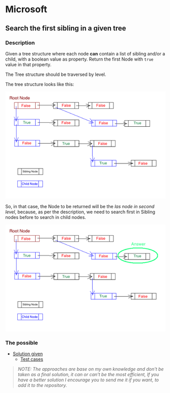 # Microsoft

## Search the first sibling in a given tree

### Description
Given a tree structure where each node **can** contain a list of sibling and/or a child, with a boolean value as property. Return the first Node with `true` value in that property.

The Tree structure should be traversed by level.

The tree structure looks like this:

![](FirstTrueSibling.png)

So, in that case, the Node to be returned will be the *las node in second level*, because, as per the description, we need to search first in Sibling nodes before to search in child nodes.

![](FirstTrueSiblingAnswer.png)

### The possible

* [Solution given](TreeSibling.java)
    * [Test cases](../../../../../test/java/microsoft/onsite/sibling/TreeSiblingTest.java)

> *NOTE: The approaches are base on my own knowledge and don't be taken as a final solution, it can or can't be the most efficient, If you have a better solution I encourage you to send me it if you want, to add it to the repository.*